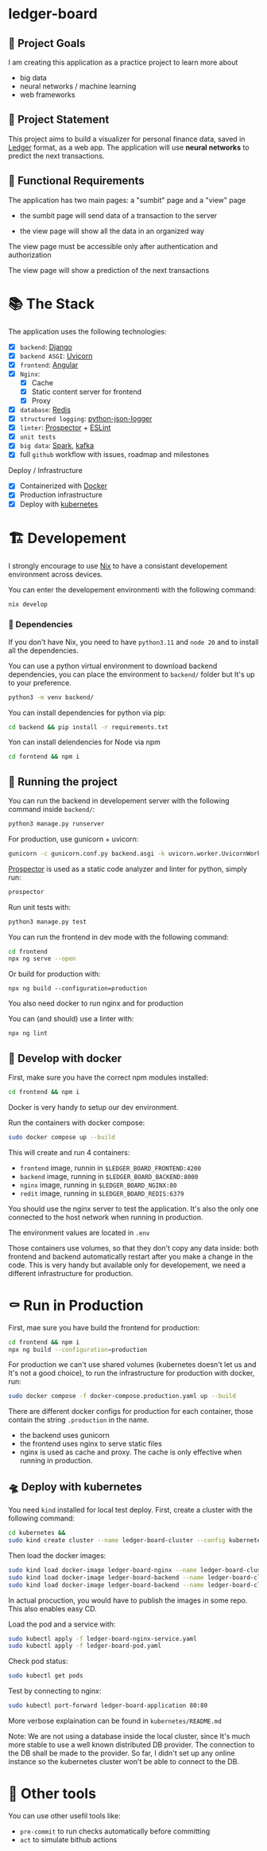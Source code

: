 # ledger-board

## 🌠 Project Goals

I am creating this application as a practice project to learn more about
- big data
- neural networks / machine learning
- web frameworks

## 📜 Project Statement

This project aims to build a visualizer for personal finance data, saved in [Ledger](https://github.com/ledger/ledger) format, as a web app. The application will use **neural networks** to predict the next transactions. 

## 🗿 Functional Requirements

The application has two main pages: a "sumbit" page and a "view" page

- the sumbit page will send data of a transaction to the server

- the view page will show all the data in an organized way

The view page must be accessible only after authentication and authorization

The view page will show a prediction of the next transactions

# 📚 The Stack

The application uses the following technologies:
- [x] `backend`: [Django](https://docs.djangoproject.com/en/5.0/)
- [x] `backend ASGI`: [Uvicorn](https://www.uvicorn.org/)
- [x] `frontend`: [Angular](https://angular.dev/)
- [x] `Nginx`:
    - [x] Cache
    - [x] Static content server for frontend
    - [x] Proxy
- [x] `database`: [Redis](https://redis.io/)
- [x] `structured logging`: [python-json-logger](https://pypi.org/project/python-json-logger/)
- [x] `linter`: [Prospector](https://github.com/landscapeio/prospector) + [ESLint](https://eslint.org/)
- [x] `unit tests`
- [x] `big data`: [Spark](https://spark.apache.org/), [kafka](https://kafka.apache.org/)
- [x] full `github` workflow with issues, roadmap and milestones

Deploy / Infrastructure
- [x] Containerized with [Docker](https://www.docker.com/)
- [x] Production infrastructure
- [x] Deploy with [kubernetes](https://github.com/kubernetes/kubernetes)

# 🏗️ Developement

I strongly encourage to use [Nix](https://nixos-and-flakes.thiscute.world/introduction/) to have a consistant developement environment across devices.

You can enter the developement environmenti with the following command:
```bash
nix develop
```

### 💉 Dependencies

If you don't have Nix, you need to have `python3.11` and `node 20` and to install all the dependencies.

You can use a python virtual environment to download backend dependencies, you can place the environment to `backend/` folder but It's up to your preference.
```bash
python3 -m venv backend/
```
You can install dependencies for python via pip:
```bash
cd backend && pip install -r requirements.txt
```

Yon can install delendencies for Node via npm
```bash
cd forntend && npm i
```

## 🏁 Running the project

You can run the backend in developement server with the following command inside `backend/`:
```bash
python3 manage.py runserver
```
For production, use gunicorn + uvicorn:
```bash
gunicorn -c gunicorn.conf.py backend.asgi -k uvicorn.worker.UvicornWorker
```
[Prospector](https://github.com/landscapeio/prospector) is used as a static code analyzer and linter for python, simply run:
```bash
prospector
```
Run unit tests with:
```bash
python3 manage.py test
```

You can run the frontend in dev mode with the following command:
```bash
cd frontend
npx ng serve --open
```
Or build for production with:
```build
npx ng build --configuration=production
```
You also need docker to run nginx and for production

You can (and should) use a linter with:
```bash
npx ng lint
```

## 🐋 Develop with docker

First, make sure you have the correct npm modules installed:
```bash
cd frontend && npm i
```

Docker is very handy to setup our dev environment.

Run the containers with docker compose:
```bash
sudo docker compose up --build
```
This will create and run 4 containers:
- `frontend` image, runnin in `$LEDGER_BOARD_FRONTEND:4200`
- `backend` image, running in `$LEDGER_BOARD_BACKEND:8000`
- `nginx` image, running in `$LEDGER_BOARD_NGINX:80`
- `redit` image, running in `$LEDGER_BOARD_REDIS:6379`

You should use the nginx server to test the application. It's also the only one connected to the host network when running in production.

The environment values are located in `.env`

Those containers use volumes, so that they don't copy any data inside: both frontend and backend automatically restart after you make a change in the code. This is very handy but available only for developement, we need a different infrastructure for production.

# ⚰️ Run in Production

First, mae sure you have build the frontend for production:
```bash
cd frontend && npm i
npx ng build --configuration=production
```

For production we can't use shared volumes (kubernetes doesn't let us and It's not a good choice), to run the infrastructure for production with docker, run:
```bash
sudo docker compose -f docker-compose.production.yaml up --build
```
There are different docker configs for production for each container, those contain the string `.production` in the name.
- the backend uses gunicorn
- the frontend uses nginx to serve static files
- nginx is used as cache and proxy. The cache is only effective when running in production.

## 🛸 Deploy with kubernetes

You need `kind` installed for local test deploy. First, create a cluster with the following command:
```bash
cd kubernetes &&
sudo kind create cluster --name ledger-board-cluster --config kubernetes-config.yaml
```
Then load the docker images:
```bash
sudo kind load docker-image ledger-board-nginx --name ledger-board-cluster
sudo kind load docker-image ledger-board-backend --name ledger-board-cluster
sudo kind load docker-image ledger-board-backend --name ledger-board-cluster
```
In actual procuction, you would have to publish the images in some repo. This also enables easy CD.

Load the pod and a service with:
```bash
sudo kubectl apply -f ledger-board-nginx-service.yaml
sudo kubectl apply -f ledger-board-pod.yaml
```
Check pod status:
```bash
sudo kubectl get pods
```
Test by connecting to nginx:
```bash
sudo kubectl port-forward ledger-board-application 80:80
```

More verbose explaination can be found in `kubernetes/README.md`

Note: We are not using a database inside the local cluster, since It's much more stable to use a well known distributed DB provider. The connection to the DB shall be made to the provider. So far, I didn't set up any online instance so the kubernetes cluster won't be able to connect to the DB.

# 🧰 Other tools

You can use other usefil tools like:
- `pre-commit` to run checks automatically before committing
- `act` to simulate bithub actions
